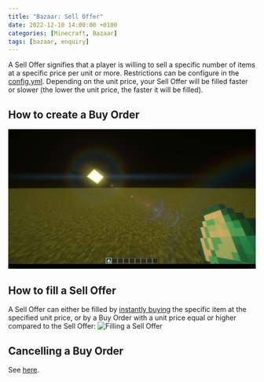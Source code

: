 ```yaml
---
title: "Bazaar: Sell Offer"
date: 2022-12-10 14:00:00 +0100
categories: [Minecraft, Bazaar]
tags: [bazaar, enquiry]
---
```


A Sell Offer signifies that a player is willing to sell a specific number of items at a specific price per unit or more. Restrictions can be configure in the [config.yml]({{site.baseurl}}/posts/bazaar-config). Depending on the unit price, your Sell Offer will be filled faster or slower (the lower the unit price, the faster it will be filled).

## How to create a Buy Order
![Creating a Sell Offer](/assets/bazaar/bz_create_sell.gif "Creating a Sell Offer")

## How to fill a Sell Offer
A Sell Offer can either be filled by [instantly buying]({{site.baseurl}}/posts/bazaar-buy-instantly) the specific item at the specified unit price, or by a Buy Order with a unit price equal or higher compared to the Sell Offer:
![Filling a Sell Offer](/assets/bazaar/bz_fill_enquiry.gif "Filling a Sell Offer")
## Cancelling a Buy Order
See [here]({{site.baseurl}}/posts/bazaar-cancel-enquiry).